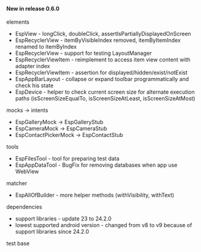 #### New in release 0.6.0

elements

* EspView - longClick, doubleClick, assertIsPartiallyDisplayedOnScreen
* EspRecyclerView - itemByVisibleIndex removed, itemByItemIndex renamed to itemByIndex
* EspRecyclerView - support for testing LayoutManager
* EspRecyclerViewItem - reimplement to access item view content with adapter index
* EspRecyclerViewItem - assertion for displayed/hidden/exist/notExist
* EspAppBarLayout - collapse or expand toolbar programmatically and check his state
* EspDevice - helper to check current screen size for alternate execution paths (isScreenSizeEqualTo, isScreenSizeAtLeast, isScreenSizeAtMost)

mocks -> intents

* EspGalleryMock -> EspGalleryStub
* EspCameraMock -> EspCameraStub
* EspContactPickerMock -> EspContactStub

tools

* EspFilesTool - tool for preparing test data
* EspAppDataTool - BugFix for removing databases when app use WebView

matcher

* EspAllOfBuilder - more helper methods (withVisibility, withText)

dependencies

* support libraries - update 23 to 24.2.0
* lowest supported android version - changed from v8 to v9 because of support libraries since 24.2.0

test base
